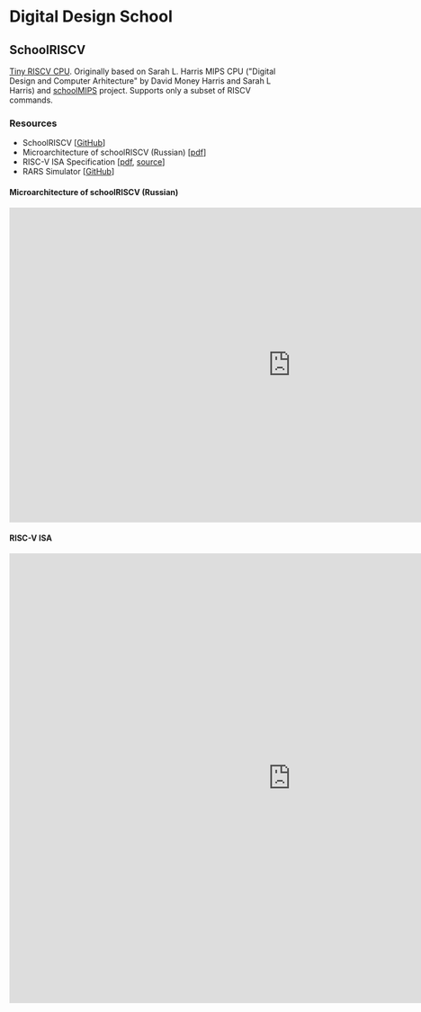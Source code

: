 
# Digital Design School

## SchoolRISCV

[Tiny RISCV CPU](https://github.com/zhelnio/schoolRISCV). Originally based on Sarah L. Harris MIPS CPU ("Digital Design and Computer Arhitecture" by David Money Harris and Sarah L Harris) and [schoolMIPS](https://github.com/MIPSfpga/schoolMIPS) project. Supports only a subset of RISCV commands.

### Resources

- SchoolRISCV [[GitHub](https://github.com/zhelnio/schoolRISCV)]
- Microarchitecture of schoolRISCV (Russian) [[pdf](data/schoolRISCV/doc/slides_ru.pdf)]
- RISC-V ISA Specification [[pdf](data/schoolRISCV/doc/riscv-spec-20191213.pdf), [source](https://riscv.org/technical/specifications/)]
- RARS Simulator [[GitHub](https://github.com/TheThirdOne/rars)]

#### Microarchitecture of schoolRISCV (Russian)

<iframe src="https://digitaldesignschool.github.io/data/schoolRISCV/slides.html" style="width: 1000px; height: 560px; border: 0px"></iframe>

#### RISC-V ISA

<embed src="https://drive.google.com/viewerng/
viewer?embedded=true&url=https://digitaldesignschool.github.io/data/schoolRISCV/doc/riscv-spec-20191213.pdf" width="1000" height="800">

